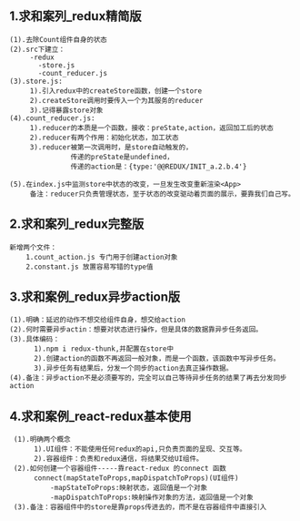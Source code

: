 ## 1.求和案列_redux精简版
    (1).去除Count组件自身的状态
    (2).src下建立：
         -redux
           -store.js
           -count_reducer.js
    (3).store.js:
         1).引入redux中的createStore函数，创建一个store
         2).createStore调用时要传入一个为其服务的reducer
         3).记得暴露store对象
    (4).count_reducer.js:
         1).reducer的本质是一个函数，接收：preState,action，返回加工后的状态
         2).reducer有两个作用：初始化状态，加工状态
         3).reducer被第一次调用时，是store自动触发的，
                   传递的preState是undefined，
                   传递的action是：{type:'@@REDUX/INIT_a.2.b.4'}

    (5).在index.js中监测store中状态的改变，一旦发生改变重新渲染<App>
         备注：reducer只负责管理状态，至于状态的改变驱动着页面的展示，要靠我们自己写。

## 2.求和案列_redux完整版
    新增两个文件：
        1.count_action.js 专门用于创建action对象
        2.constant.js 放置容易写错的type值

## 3.求和案例_redux异步action版
    (1).明确：延迟的动作不想交给组件自身，想交给action
    (2).何时需要异步actin：想要对状态进行操作，但是具体的数据靠异步任务返回。
    (3).具体编码：
          1).npm i redux-thunk,并配置在store中
          2).创建action的函数不再返回一般对象，而是一个函数，该函数中写异步任务。
          3).异步任务有结果后，分发一个同步的action去真正操作数据。
    (4).备注：异步action不是必须要写的，完全可以自己等待异步任务的结果了再去分发同步action

## 4.求和案例_react-redux基本使用
     (1).明确两个概念
          1).UI组件：不能使用任何redux的api,只负责页面的呈现、交互等。
          2).容器组件：负责和redux通信，将结果交给UI组件。
     (2).如何创建一个容器组件-----靠react-redux 的connect 函数
          connect(mapStateToProps,mapDispatchToProps)(UI组件)
              -mapStateToProps:映射状态，返回值是一个对象
              -mapDispatchToProps:映射操作对象的方法，返回值是一个对象
     (3).备注：容器组件中的store是靠props传进去的，而不是在容器组件中直接引入